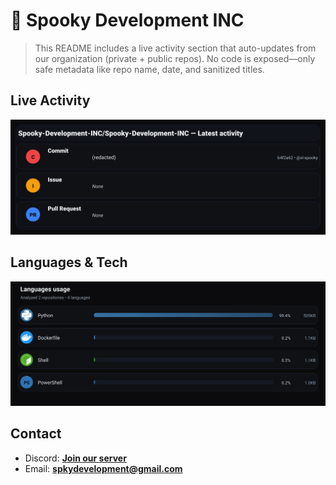 # 👻 Spooky Development INC

> This README includes a live activity section that auto-updates from our organization (private + public repos). No code is exposed—only safe metadata like repo name, date, and sanitized titles.

## Live Activity
![Repo Snapshot](./assets/repo-snapshot.svg?v=26c8353a9d)

## Languages & Tech
![Languages Usage](./assets/languages.svg?v=e3c6dc5643)

## Contact
- Discord: **[Join our server](https://discord.gg/XYspZgEEJb)**
- Email: **spkydevelopment@gmail.com**
